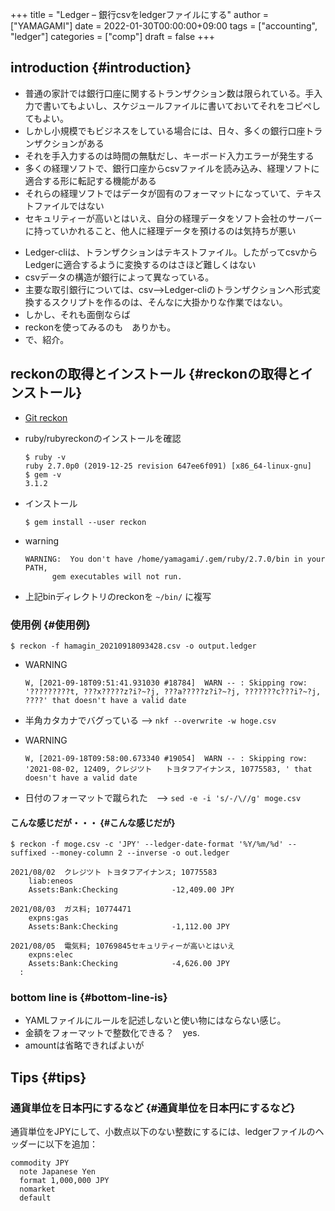 +++
title = "Ledger – 銀行csvをledgerファイルにする"
author = ["YAMAGAMI"]
date = 2022-01-30T00:00:00+09:00
tags = ["accounting", "ledger"]
categories = ["comp"]
draft = false
+++

## introduction {#introduction}

-   普通の家計では銀行口座に関するトランザクション数は限られている。手入力で書いてもよいし、スケジュールファイルに書いておいてそれをコピペしてもよい。
-   しかし小規模でもビジネスをしている場合には、日々、多くの銀行口座トランザクションがある
-   それを手入力するのは時間の無駄だし、キーボード入力エラーが発生する
-   多くの経理ソフトで、銀行口座からcsvファイルを読み込み、経理ソフトに適合する形に転記する機能がある
-   それらの経理ソフトではデータが固有のフォーマットになっていて、テキストファイルではない
-   セキュリティーが高いとはいえ、自分の経理データをソフト会社のサーバーに持っていかれること、他人に経理データを預けるのは気持ちが悪い

<!--listend-->

-   Ledger-cliは、トランザクションはテキストファイル。したがってcsvからLedgerに適合するように変換するのはさほど難しくはない
-   csvデータの構造が銀行によって異なっている。
-   主要な取引銀行については、csv-->Ledger-cliのトランザクションへ形式変換するスクリプトを作るのは、そんなに大掛かりな作業ではない。
-   しかし、それも面倒ならば
-   reckonを使ってみるのも　ありかも。
-   で、紹介。


## reckonの取得とインストール {#reckonの取得とインストール}

-   [Git reckon](https://github.com/cantino/reckon)
-   ruby/rubyreckonのインストールを確認

    ```nil
    $ ruby -v
    ruby 2.7.0p0 (2019-12-25 revision 647ee6f091) [x86_64-linux-gnu]
    $ gem -v
    3.1.2
    ```
-   インストール

    ```nil
    $ gem install --user reckon
    ```
-   warning

    ```nil
    WARNING:  You don't have /home/yamagami/.gem/ruby/2.7.0/bin in your PATH,
    	  gem executables will not run.
    ```
-   上記binディレクトリのreckonを `~/bin/` に複写


### 使用例 {#使用例}

```nil
$ reckon -f hamagin_20210918093428.csv -o output.ledger
```

-   WARNING

    ```nil
    W, [2021-09-18T09:51:41.931030 #18784]  WARN -- : Skipping row: '?????????t, ???x?????z?i?~?j, ???a?????z?i?~?j, ???????c???i?~?j, ????' that doesn't have a valid date
    ```
-   半角カタカナでバグっている -->   `nkf --overwrite -w hoge.csv`
-   WARNING

    ```nil
    W, [2021-09-18T09:58:00.673340 #19054]  WARN -- : Skipping row: '2021-08-02, 12409, クレジツト   トヨタフアイナンス, 10775583, ' that doesn't have a valid date
    ```
-   日付のフォーマットで蹴られた　--> `sed -e -i 's/-/\//g' moge.csv`


#### こんな感じだが・・・ {#こんな感じだが}

```nil
$ reckon -f moge.csv -c 'JPY' --ledger-date-format '%Y/%m/%d' --suffixed --money-column 2 --inverse -o out.ledger

2021/08/02	クレジツト トヨタフアイナンス; 10775583
	liab:eneos
	Assets:Bank:Checking			-12,409.00 JPY

2021/08/03	ガス料; 10774471
	expns:gas
	Assets:Bank:Checking			-1,112.00 JPY

2021/08/05	電気料; 10769845セキュリティーが高いとはいえ
	expns:elec
	Assets:Bank:Checking			-4,626.00 JPY
  :
```


### bottom line is {#bottom-line-is}

-   YAMLファイルにルールを記述しないと使い物にはならない感じ。
-   金額をフォーマットで整数化できる？　yes.
-   amountは省略できればよいが


## Tips {#tips}


### 通貨単位を日本円にするなど {#通貨単位を日本円にするなど}

通貨単位をJPYにして、小数点以下のない整数にするには、ledgerファイルのヘッダーに以下を追加：

```nil
commodity JPY
  note Japanese Yen
  format 1,000,000 JPY
  nomarket
  default
```